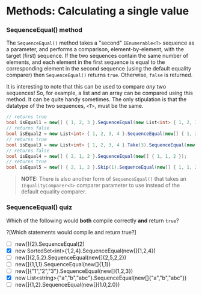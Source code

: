 [//]: # (GENERATED FILE -- DO NOT EDIT)
# Methods: Calculating a single value

### SequenceEqual() method
The `SequenceEqual()` method takes a "second" `IEnumerable<T>` sequence as a parameter, and performs a comparison, element-by-element, with the target (first) sequence. If the two sequences contain the same number of elements, and each element in the first sequence is equal to the corresponding element in the second sequence (using the default equality comparer) then `SequenceEqual()` returns `true`.  Otherwise, `false` is returned.

It is interesting to note that this can be used to compare *any* two sequences! So, for example, a list and an array can be compared using this method. It can be quite handy sometimes. The only stipulation is that the datatype of the two sequences, `<T>`, must be the same.

```csharp
// returns true
bool isEqual1 = new[] { 1, 2, 3 }.SequenceEqual(new List<int> { 1, 2, 3 });
// returns false
bool isEqual2 = new List<int> { 1, 2, 3, 4 }.SequenceEqual(new[] { 1, 2, 3 });
// returns true
bool isEqual3 = new List<int> { 1, 2, 3, 4 }.Take(3).SequenceEqual(new[] { 1, 2, 3 });
// returns false
bool isEqual4 = new[] { 2, 1, 2 }.SequenceEqual(new[] { 1, 1, 2 });
// returns true
bool isEqual5 = new[] { 2, 1, 2 }.Skip(1).SequenceEqual(new[] { 1, 1, 2 }.Skip(1));
```

> **NOTE:** There is also another form of `SequenceEqual()` that takes an `IEqualityComparer<T>` comparer parameter to use instead of the default equality comparer.

### SequenceEqual() quiz
Which of the following would **both** compile correctly **and** return `true`?

?[Which statements would compile and return true?]
 - [ ] new[]{2}.SequenceEqual(2)
 - [x] new SortedSet&lt;int&gt;{1,2,4}.SequenceEqual(new[]{1,2,4})
 - [ ] new[]{2,5,2}.SequenceEqual(new[]{2,5,2,2})
 - [ ] new[]{1,1,1}.SequenceEqual(new[]{1,1})
 - [ ] new[]{"1","2","3"}.SequenceEqual(new[]{1,2,3})
 - [x] new List&lt;string&gt;{"a","b","abc"}.SequenceEqual(new[]{"a","b","abc"})
 - [ ] new[]{1,2}.SequenceEqual(new[]{1.0,2.0})